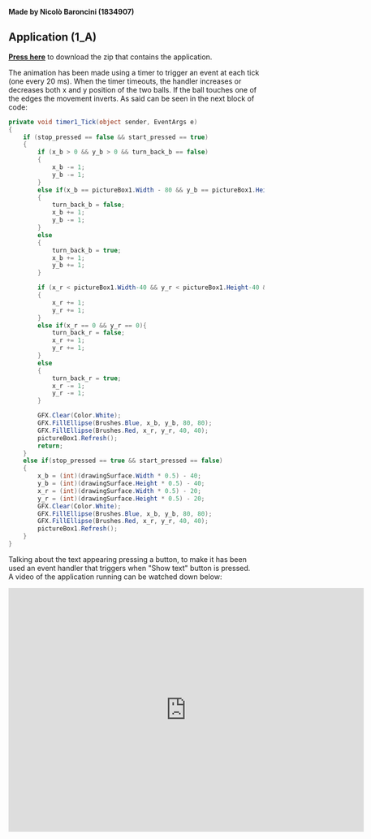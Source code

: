 **Made by Nicolò Baroncini (1834907)**
## Application (1_A)
**[Press here](https://drive.google.com/file/d/146lz_b4jEahGEgQvEOlwN5E4a-8d3i3q/view?usp=sharing)** to download the zip that contains the application.

The animation has been made using a timer to trigger an event at each tick (one every 20 ms). When the timer timeouts, the handler increases or decreases both x and y position of the two balls. If the ball touches one of the edges the movement inverts. As said can be seen in the next block of code:
```C#
private void timer1_Tick(object sender, EventArgs e)
{
    if (stop_pressed == false && start_pressed == true)
    {
        if (x_b > 0 && y_b > 0 && turn_back_b == false)
        {
            x_b -= 1;
            y_b -= 1;
        }
        else if(x_b == pictureBox1.Width - 80 && y_b == pictureBox1.Height - 80)
        {
            turn_back_b = false;
            x_b += 1;
            y_b -= 1;
        }
        else
        {
            turn_back_b = true;
            x_b += 1;
            y_b += 1;
        }

        if (x_r < pictureBox1.Width-40 && y_r < pictureBox1.Height-40 && turn_back_r == false)
        {
            x_r += 1;
            y_r += 1;
        }
        else if(x_r == 0 && y_r == 0){
            turn_back_r = false;
            x_r += 1;
            y_r += 1;
        }
        else
        {
            turn_back_r = true;
            x_r -= 1;
            y_r -= 1;
        }

        GFX.Clear(Color.White);
        GFX.FillEllipse(Brushes.Blue, x_b, y_b, 80, 80);
        GFX.FillEllipse(Brushes.Red, x_r, y_r, 40, 40);
        pictureBox1.Refresh();
        return;
    }
    else if(stop_pressed == true && start_pressed == false)
    {
        x_b = (int)(drawingSurface.Width * 0.5) - 40;
        y_b = (int)(drawingSurface.Height * 0.5) - 40;
        x_r = (int)(drawingSurface.Width * 0.5) - 20;
        y_r = (int)(drawingSurface.Height * 0.5) - 20;
        GFX.Clear(Color.White);
        GFX.FillEllipse(Brushes.Blue, x_b, y_b, 80, 80);
        GFX.FillEllipse(Brushes.Red, x_r, y_r, 40, 40);
        pictureBox1.Refresh();
    }
}
```
Talking about the text appearing pressing a button, to make it has been used an event handler that triggers when "Show text" button is pressed.\
A video of the application running can be watched down below:

<div class="embed-container">
  <iframe
      src="https://user-images.githubusercontent.com/78324346/134811422-96561221-3e0b-44c7-8e68-7da3fac4eac8.mp4"
      width="700"
      height="480"
      frameborder="0"
      allowfullscreen="">
  </iframe>
</div>

